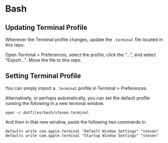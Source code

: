 # Bash

## Updating Terminal Profile

Whenever the Terminal profile changes, update the `.terminal` file located in this repo.

Open Terminal > Preferences, select the profile, click the "...", and select "Export...". Move the file to this repo.

## Setting Terminal Profile

You can simply import a `.terminal` profile in Terminal > Preferences.

Alternatively, or perhaps automatically, you can set the default profile running the following in a new terminal window.

```
open ~/.dotfiles/bash/steven.terminal
```

And then in that new window, paste the following two commands in.

```
defaults write com.apple.terminal "Default Window Settings" "steven"
defaults write com.apple.terminal "Startup Window Settings" "steven"
```
